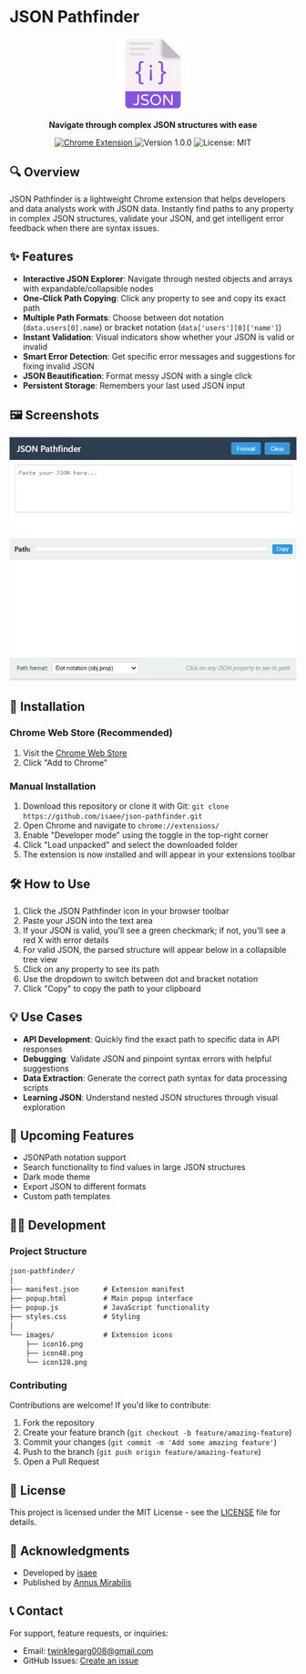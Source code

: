 # JSON Pathfinder

<p align="center">
  <img src="images/icon128.png" alt="JSON Pathfinder Logo" width="128" height="128">
</p>

<p align="center">
  <b>Navigate through complex JSON structures with ease</b>
</p>

<p align="center">
  <a href="https://chrome.google.com/webstore/detail/json-pathfinder/kdmichfapgdfnjgdjedfgnoljldclpoe">
    <img src="https://img.shields.io/badge/Chrome-Extension-blue.svg" alt="Chrome Extension">
  </a>
  <img src="https://img.shields.io/badge/Version-1.0.0-green.svg" alt="Version 1.0.0">
  <img src="https://img.shields.io/badge/License-MIT-yellow.svg" alt="License: MIT">
</p>

## 🔍 Overview

JSON Pathfinder is a lightweight Chrome extension that helps developers and data analysts work with JSON data. Instantly find paths to any property in complex JSON structures, validate your JSON, and get intelligent error feedback when there are syntax issues.

## ✨ Features

- **Interactive JSON Explorer**: Navigate through nested objects and arrays with expandable/collapsible nodes
- **One-Click Path Copying**: Click any property to see and copy its exact path
- **Multiple Path Formats**: Choose between dot notation (`data.users[0].name`) or bracket notation (`data['users'][0]['name']`)
- **Instant Validation**: Visual indicators show whether your JSON is valid or invalid
- **Smart Error Detection**: Get specific error messages and suggestions for fixing invalid JSON
- **JSON Beautification**: Format messy JSON with a single click
- **Persistent Storage**: Remembers your last used JSON input

## 🖼️ Screenshots

![JSON Pathfinder Demo](screenshots/demo_1.png)

## 🚀 Installation

### Chrome Web Store (Recommended)
1. Visit the [Chrome Web Store](https://chrome.google.com/webstore/detail/json-pathfinder/[extension-id])
2. Click "Add to Chrome"

### Manual Installation
1. Download this repository or clone it with Git: `git clone https://github.com/isaee/json-pathfinder.git`
2. Open Chrome and navigate to `chrome://extensions/`
3. Enable "Developer mode" using the toggle in the top-right corner
4. Click "Load unpacked" and select the downloaded folder
5. The extension is now installed and will appear in your extensions toolbar

## 🛠️ How to Use

1. Click the JSON Pathfinder icon in your browser toolbar
2. Paste your JSON into the text area
3. If your JSON is valid, you'll see a green checkmark; if not, you'll see a red X with error details
4. For valid JSON, the parsed structure will appear below in a collapsible tree view
5. Click on any property to see its path
6. Use the dropdown to switch between dot and bracket notation
7. Click "Copy" to copy the path to your clipboard

## 💡 Use Cases

- **API Development**: Quickly find the exact path to specific data in API responses
- **Debugging**: Validate JSON and pinpoint syntax errors with helpful suggestions
- **Data Extraction**: Generate the correct path syntax for data processing scripts
- **Learning JSON**: Understand nested JSON structures through visual exploration

## 🔄 Upcoming Features

- JSONPath notation support
- Search functionality to find values in large JSON structures
- Dark mode theme
- Export JSON to different formats
- Custom path templates

## 🧑‍💻 Development

### Project Structure
```
json-pathfinder/
│
├── manifest.json      # Extension manifest
├── popup.html         # Main popup interface
├── popup.js           # JavaScript functionality
├── styles.css         # Styling
│
└── images/            # Extension icons
    ├── icon16.png
    ├── icon48.png
    └── icon128.png
```

### Contributing
Contributions are welcome! If you'd like to contribute:

1. Fork the repository
2. Create your feature branch (`git checkout -b feature/amazing-feature`)
3. Commit your changes (`git commit -m 'Add some amazing feature'`)
4. Push to the branch (`git push origin feature/amazing-feature`)
5. Open a Pull Request

## 📜 License

This project is licensed under the MIT License - see the [LICENSE](LICENSE) file for details.

## 🙏 Acknowledgments

- Developed by [isaee](https://github.com/isaee)
- Published by [Annus Mirabilis](https://annusmirabilis.io)

## 📞 Contact

For support, feature requests, or inquiries:
- Email: twinklegarg008@gmail.com
- GitHub Issues: [Create an issue](https://github.com/isaee/json-pathfinder/issues)
